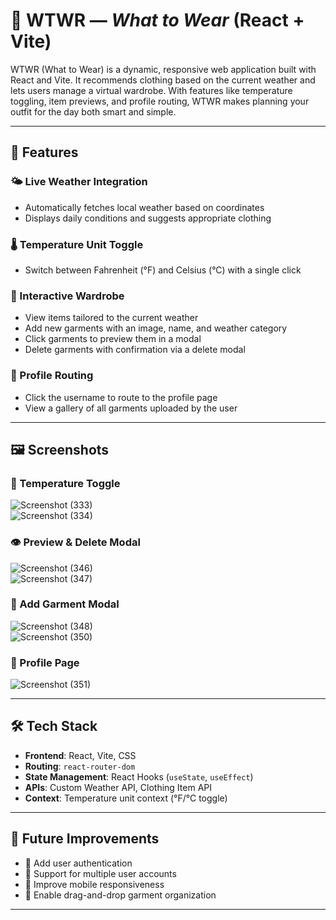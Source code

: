 # 👗 WTWR — *What to Wear* (React + Vite)

WTWR (What to Wear) is a dynamic, responsive web application built with React and Vite. It recommends clothing based on the current weather and lets users manage a virtual wardrobe. With features like temperature toggling, item previews, and profile routing, WTWR makes planning your outfit for the day both smart and simple.

---


## 🌟 Features

### 🌤 Live Weather Integration
- Automatically fetches local weather based on coordinates
- Displays daily conditions and suggests appropriate clothing

### 🌡 Temperature Unit Toggle
- Switch between Fahrenheit (°F) and Celsius (°C) with a single click

### 👕 Interactive Wardrobe
- View items tailored to the current weather
- Add new garments with an image, name, and weather category
- Click garments to preview them in a modal
- Delete garments with confirmation via a delete modal

### 👤 Profile Routing
- Click the username to route to the profile page
- View a gallery of all garments uploaded by the user

---

## 🖼 Screenshots

### 🔁 Temperature Toggle  
![Screenshot (333)](https://github.com/user-attachments/assets/b782cb43-f173-4f7e-8e49-4a765c426ea3)  
![Screenshot (334)](https://github.com/user-attachments/assets/28549761-d22a-46bf-9bce-a66429dd23bc)

### 👁️ Preview & Delete Modal  
![Screenshot (346)](https://github.com/user-attachments/assets/0fb28d8c-0ae7-4212-a47a-f8adb2b2f1f4)  
![Screenshot (347)](https://github.com/user-attachments/assets/2b2a86ce-ccf8-40f4-b03b-94a62ddb4c0a)

### 👕 Add Garment Modal  
![Screenshot (348)](https://github.com/user-attachments/assets/0f9abf28-2796-4530-9c0e-624cdef6a1a9)  
![Screenshot (350)](https://github.com/user-attachments/assets/adffa3be-9bc4-4e60-9d7c-770b22cde7ce)

### 👤 Profile Page  
![Screenshot (351)](https://github.com/user-attachments/assets/fe7609d2-311a-43a9-8fe4-179099c9b7d5)

---

## 🛠 Tech Stack

- **Frontend**: React, Vite, CSS
- **Routing**: `react-router-dom`
- **State Management**: React Hooks (`useState`, `useEffect`)
- **APIs**: Custom Weather API, Clothing Item API
- **Context**: Temperature unit context (°F/°C toggle)

---

## 📌 Future Improvements

- 🔐 Add user authentication
- 👥 Support for multiple user accounts
- 📱 Improve mobile responsiveness
- 🎯 Enable drag-and-drop garment organization

---


